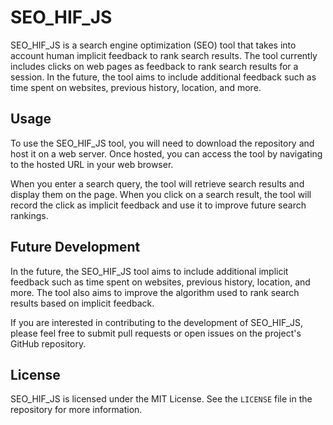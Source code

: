 # SEO_HIF_JS

SEO_HIF_JS is a search engine optimization (SEO) tool that takes into account human implicit feedback to rank search results. The tool currently includes clicks on web pages as feedback to rank search results for a session. In the future, the tool aims to include additional feedback such as time spent on websites, previous history, location, and more.

## Usage

To use the SEO_HIF_JS tool, you will need to download the repository and host it on a web server. Once hosted, you can access the tool by navigating to the hosted URL in your web browser.

When you enter a search query, the tool will retrieve search results and display them on the page. When you click on a search result, the tool will record the click as implicit feedback and use it to improve future search rankings.

## Future Development

In the future, the SEO_HIF_JS tool aims to include additional implicit feedback such as time spent on websites, previous history, location, and more. The tool also aims to improve the algorithm used to rank search results based on implicit feedback.

If you are interested in contributing to the development of SEO_HIF_JS, please feel free to submit pull requests or open issues on the project's GitHub repository.

## License

SEO_HIF_JS is licensed under the MIT License. See the `LICENSE` file in the repository for more information.
